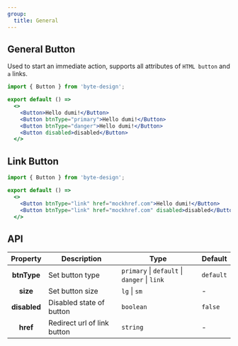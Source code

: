 ```yaml
---
group:
  title: General
---
```


## General Button

Used to start an immediate action, supports all attributes of `HTML button` and `a` links.

```jsx
import { Button } from 'byte-design';

export default () => 
  <>
    <Button>Hello dumi!</Button>
    <Button btnType="primary">Hello dumi!</Button>  
    <Button btnType="danger">Hello dumi!</Button>
    <Button disabled>disabled</Button>
  </>
```
## Link Button
```jsx
import { Button } from 'byte-design';

export default () => 
  <>
    <Button btnType="link" href="mockhref.com">Hello dumi!</Button> 
    <Button btnType="link" href="mockhref.com" disabled>disabled</Button>  
  </>
```
## API
|   Property   | Description         | Type                               | Default    |
| :----------: | ------------------ | ----------------------------------- | --------- |
| **btnType**  | Set button type      | `primary` \| `default` \| `danger` \| `link` | `default` |
|   **size**   | Set button size       | `lg` \| `sm`                           | -         |
| **disabled** | Disabled state of button | `boolean`                           | `false`    |
|   **href**   | Redirect url of link button | `string`                         | -         |



